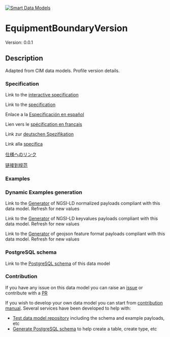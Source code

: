 [![Smart Data Models](https://smartdatamodels.org/wp-content/uploads/2022/01/SmartDataModels_logo.png "Logo")](https://smartdatamodels.org)
# EquipmentBoundaryVersion
Version: 0.0.1

## Description 

Adapted from CIM data models. Profile version details.
### Specification

Link to the [interactive specification](https://swagger.lab.fiware.org/?url=https://smart-data-models.github.io/dataModel.EnergyCIM/EquipmentBoundaryVersion/swagger.yaml)

Link to the [specification](https://github.com/smart-data-models/dataModel.EnergyCIM/blob/master/EquipmentBoundaryVersion/doc/spec.md)

Enlace a la [Especificación en español](https://github.com/smart-data-models/dataModel.EnergyCIM/blob/master/EquipmentBoundaryVersion/doc/spec_ES.md)

Lien vers le [spécification en français](https://github.com/smart-data-models/dataModel.EnergyCIM/blob/master/EquipmentBoundaryVersion/doc/spec_FR.md)

Link zur [deutschen Spezifikation](https://github.com/smart-data-models/dataModel.EnergyCIM/blob/master/EquipmentBoundaryVersion/doc/spec_DE.md)

Link alla [specifica](https://github.com/smart-data-models/dataModel.EnergyCIM/blob/master/EquipmentBoundaryVersion/doc/spec_IT.md)

[仕様へのリンク](https://github.com/smart-data-models/dataModel.EnergyCIM/blob/master/EquipmentBoundaryVersion/doc/spec_JA.md)

[链接到规范](https://github.com/smart-data-models/dataModel.EnergyCIM/blob/master/EquipmentBoundaryVersion/doc/spec_ZH.md)
### Examples
### Dynamic Examples generation

Link to the [Generator](https://smartdatamodels.org/extra/ngsi-ld_generator.php?schemaUrl=https://raw.githubusercontent.com/smart-data-models/dataModel.EnergyCIM/master/EquipmentBoundaryVersion/schema.json&email=info@smartdatamodels.org) of NGSI-LD normalized payloads compliant with this data model. Refresh for new values

Link to the [Generator](https://smartdatamodels.org/extra/ngsi-ld_generator_keyvalues.php?schemaUrl=https://raw.githubusercontent.com/smart-data-models/dataModel.EnergyCIM/master/EquipmentBoundaryVersion/schema.json&email=info@smartdatamodels.org) of NGSI-LD keyvalues payloads compliant with this data model. Refresh for new values

Link to the [Generator](https://smartdatamodels.org/extra/geojson_features_generator.php?schemaUrl=https://raw.githubusercontent.com/smart-data-models/dataModel.EnergyCIM/master/EquipmentBoundaryVersion/schema.json&email=info@smartdatamodels.org) of geojson feature format payloads compliant with this data model. Refresh for new values
### PostgreSQL schema

Link to the [PostgreSQL schema](https://github.com/smart-data-models/dataModel.EnergyCIM/blob/master/EquipmentBoundaryVersion/schema.sql) of this data model
### Contribution

 If you have any issue on this data model you can raise an [issue](https://github.com/smart-data-models/dataModel.EnergyCIM/issues)  or contribute with a [PR](https://github.com/smart-data-models/dataModel.EnergyCIM/pulls)

 If you wish to develop your own data model you can start from [contribution manual](https://bit.ly/contribution_manual). Several services have been developed to help with: 
 - [Test data model repository](https://smartdatamodels.org/index.php/data-models-contribution-api/) including the schema and example payloads, etc
 - [Generate PostgreSQL schema](https://smartdatamodels.org/index.php/sql-service/) to help create a table, create type, etc